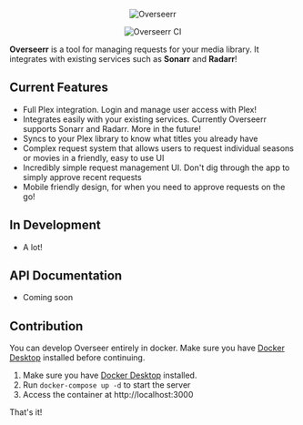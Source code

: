 <p align="center">
<img src="https://i.imgur.com/TMoEG7g.png" alt="Overseerr">
</p>
<p align="center">
<img src="https://github.com/sct/overseerr/workflows/Overseerr%20CI/badge.svg" alt="Overseerr CI">
</p>

**Overseerr** is a tool for managing requests for your media library. It integrates with existing services such as **Sonarr** and **Radarr**!

## Current Features

- Full Plex integration. Login and manage user access with Plex!
- Integrates easily with your existing services. Currently Overseerr supports Sonarr and Radarr. More in the future!
- Syncs to your Plex library to know what titles you already have
- Complex request system that allows users to request individual seasons or movies in a friendly, easy to use UI
- Incredibly simple request management UI. Don't dig through the app to simply approve recent requests
- Mobile friendly design, for when you need to approve requests on the go!

## In Development

- A lot!

## API Documentation

- Coming soon

## Contribution

You can develop Overseer entirely in docker. Make sure you have [Docker Desktop](https://www.docker.com/products/docker-desktop) installed before continuing.

1. Make sure you have [Docker Desktop](https://www.docker.com/products/docker-desktop) installed.
2. Run `docker-compose up -d` to start the server
3. Access the container at http://localhost:3000

That's it!
